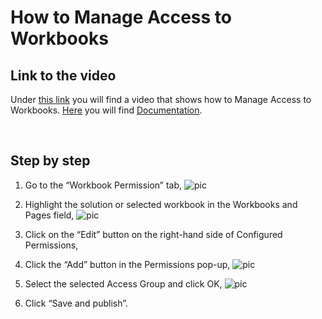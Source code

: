 # How to Manage Access to Workbooks
## Link to the video

Under [this link](https://profitbasedocs.blob.core.windows.net/videos/Access%20Control%20-%20Manage%20access%20to%20Workbooks.mp4) you will find a video that shows how to Manage Access to Workbooks. [Here](../workbookperm.md) you will find [Documentation](../workbookperm.md).
<br/>

<br/>

## Step by step


1. Go to the “Workbook Permission” tab,
![pic](https://profitbasedocs.blob.core.windows.net/images/HTwbacc%20(1).png)

2. Highlight the solution or selected workbook in the Workbooks and Pages field,
![pic](https://profitbasedocs.blob.core.windows.net/images/HTwbacc%20(2).png)


3. Click on the “Edit” button on the right-hand side of Configured Permissions,
4. Click the “Add” button in the Permissions pop-up,
![pic](https://profitbasedocs.blob.core.windows.net/images/HTwbacc%20(3).png)

1. Select the selected Access Group and click OK,
![pic](https://profitbasedocs.blob.core.windows.net/images/HTwbacc%20(4).png)

6. Click “Save and publish”.